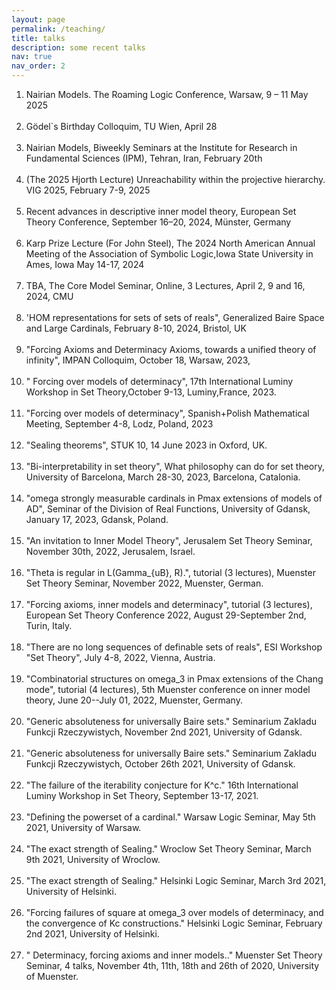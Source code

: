 ```yaml
---
layout: page
permalink: /teaching/
title: talks
description: some recent talks
nav: true
nav_order: 2
---
```



  <ol>
  <li> Nairian Models. The Roaming Logic Conference, Warsaw, 9 – 11 May 2025 </li><br>
  <li> Gödel`s Birthday Colloquim, TU Wien, April 28</li><br>
  <li> Nairian Models, Biweekly Seminars at the Institute for Research in Fundamental Sciences (IPM), Tehran, Iran, February 20th</li><br>
  <li> (The 2025 Hjorth Lecture) Unreachability within the projective hierarchy. VIG 2025, February 7-9, 2025 </li><br>
  <li> Recent advances in descriptive inner model theory,  European Set Theory Conference, September 16–20, 2024, Münster, Germany </li><br>
  <li> Karp Prize Lecture (For John Steel), The 2024 North American Annual Meeting of the Association of Symbolic Logic,Iowa State University in Ames, Iowa May 14-17, 2024 </li><br>
    <li> TBA, The Core Model Seminar, Online, 3 Lectures, April 2, 9 and 16, 2024, CMU </li><br> 
  <li> 'HOM representations for sets of sets of reals", Generalized Baire Space and Large Cardinals, February 8-10, 2024, Bristol, UK </li><br>
  <li> "Forcing Axioms and Determinacy Axioms, towards a unified theory of infinity", IMPAN Colloquim, October 18, Warsaw, 2023, </li><br>
  <li> " Forcing over models of determinacy", 17th International Luminy Workshop in Set Theory,October 9-13, Luminy,France, 2023.</li><br>
  <li> "Forcing over models of determinacy", Spanish+Polish Mathematical Meeting, September 4-8, Lodz, Poland, 2023</li><br>
  <li>"Sealing theorems", STUK 10, 14 June 2023 in Oxford, UK. </li><br>
<li>"Bi-interpretability in set theory", What philosophy can do for set theory, University of Barcelona, March 28-30, 2023, Barcelona, Catalonia. </li><br>
<li>"omega strongly measurable cardinals in Pmax extensions of models of AD", Seminar of the Division of Real Functions, University of Gdansk, January 17, 2023, Gdansk, Poland.</li><br>
<li>"An invitation to Inner Model Theory", Jerusalem Set Theory Seminar, November 30th, 2022, Jerusalem, Israel.</li><br>
<li>"Theta is regular in L(Gamma_{uB}, R).", tutorial (3 lectures), Muenster Set Theory Seminar, November 2022, Muenster, German.</li><br>
<li>"Forcing axioms, inner models and determinacy", tutorial (3 lectures), European Set Theory Conference 2022, August 29-September 2nd, Turin, Italy.</li><br>
<li>"There are no long sequences of definable sets of reals", ESI Workshop "Set Theory", July 4-8, 2022, Vienna, Austria.</li><br>
<li>"Combinatorial structures on omega_3 in Pmax extensions of the Chang mode", tutorial (4 lectures), 5th Muenster conference on inner model theory, June 20--July 01, 2022, Muenster, Germany.</li><br>
<li>"Generic absoluteness for universally Baire sets." Seminarium Zakladu Funkcji Rzeczywistych, November 2nd 2021, University of Gdansk.</li><br>
<li>"Generic absoluteness for universally Baire sets." Seminarium Zakladu Funkcji Rzeczywistych, October 26th 2021, University of Gdansk.</li><br>
<li>"The failure of the iterability conjecture for K^c." 16th International Luminy Workshop in Set Theory, September 13-17, 2021.</li><br>
<li>"Defining the powerset of a cardinal." Warsaw Logic Seminar, May 5th 2021, University of Warsaw.</li><br>
<li>"The exact strength of Sealing." Wroclow Set Theory Seminar, March 9th 2021, University of Wroclow.</li><br>
<li>"The exact strength of Sealing." Helsinki Logic Seminar, March 3rd 2021, University of Helsinki.</li><br>
<li>"Forcing failures of square at omega_3 over models of determinacy, and the convergence of Kc constructions." Helsinki Logic Seminar, February 2nd 2021, University of Helsinki.</li><br>
<li>" Determinacy, forcing axioms and inner models.." Muenster Set Theory Seminar, 4 talks, November 4th, 11th, 18th and 26th of 2020, University of Muenster.</li>
    </ol>
                                                                                                                                     
  
  
